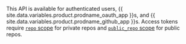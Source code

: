 This API is available for authenticated users, {{ site.data.variables.product.prodname_oauth_app }}s, and {{ site.data.variables.product.prodname_github_app }}s. Access tokens require [`repo` scope](/apps/building-oauth-apps/understanding-scopes-for-oauth-apps/#available-scopes) for private repos and [`public_repo` scope](/apps/building-oauth-apps/understanding-scopes-for-oauth-apps/#available-scopes) for public repos.